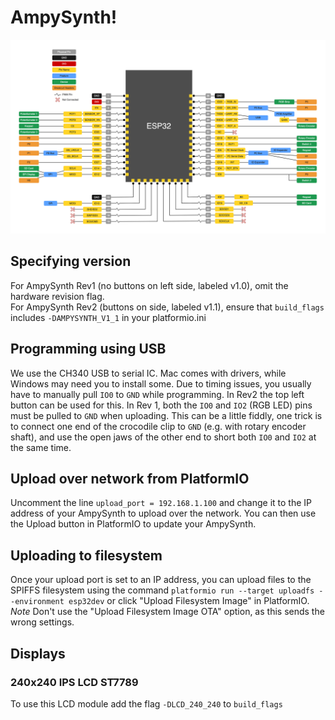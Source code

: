 # AmpySynth!

![](docs/ampy-synth-pinout.png)

## Specifying version

For AmpySynth Rev1 (no buttons on left side, labeled v1.0), omit the hardware revision flag.  
For AmpySynth Rev2 (buttons on side, labeled v1.1), ensure that `build_flags` includes `-DAMPYSYNTH_V1_1` in your platformio.ini

## Programming using USB

We use the CH340 USB to serial IC. Mac comes with drivers, while Windows may need you to install some.
Due to timing issues, you usually have to manually pull `IO0` to `GND` while programming. In Rev2 the top left button can be used for this.
In Rev 1, both the `IO0` and `IO2` (RGB LED) pins must be pulled to `GND` when uploading.
This can be a little fiddly, one trick is to connect one end of the crocodile clip to `GND` (e.g. with rotary encoder shaft), and use the open jaws of the other end to short both `IO0` and `IO2` at the same time.

## Upload over network from PlatformIO

Uncomment the line `upload_port = 192.168.1.100` and change it to the IP address of your AmpySynth to upload over the network. You can then use the Upload button in PlatformIO to update your AmpySynth.

## Uploading to filesystem

Once your upload port is set to an IP address, you can upload files to the SPIFFS filesystem using the command `platformio run --target uploadfs --environment esp32dev` or click "Upload Filesystem Image" in PlatformIO.
_Note_ Don't use the "Upload Filesystem Image OTA" option, as this sends the wrong settings.

## Displays

### 240x240 IPS LCD ST7789

To use this LCD module add the flag `-DLCD_240_240` to `build_flags`

